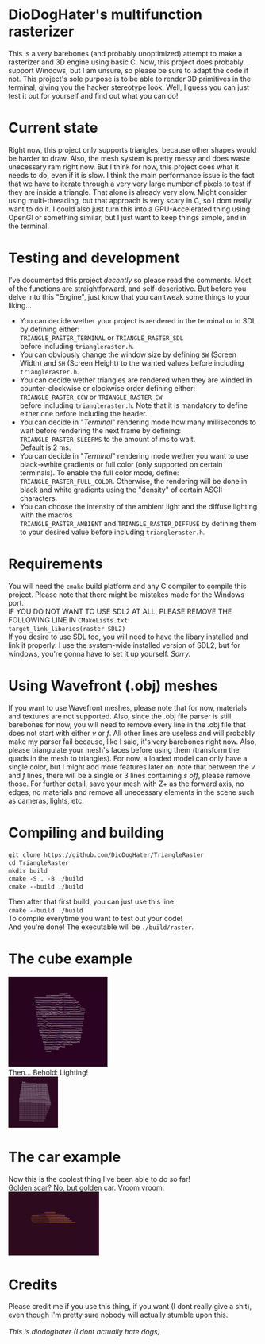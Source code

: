 # DioDogHater's multifunction rasterizer
This is a very barebones (and probably unoptimized) attempt to make a rasterizer and 3D engine using basic C.
Now, this project does probably support Windows, but I am unsure, so please be sure to adapt the code if not.
This project's sole purpose is to be able to render 3D primitives in the terminal, giving you the hacker stereotype look.
Well, I guess you can just test it out for yourself and find out what you can do!

# Current state
Right now, this project only supports triangles, because other shapes would be harder to draw. Also, the mesh system
is pretty messy and does waste unecessary ram right now. But I think for now, this project does what it needs to do,
even if it is slow. I think the main performance issue is the fact that we have to iterate through a very very large
number of pixels to test if they are inside a triangle. That alone is already very slow. Might consider using multi-threading,
but that approach is very scary in C, so I dont really want to do it. I could also just turn this into a GPU-Accelerated thing
using OpenGl or something similar, but I just want to keep things simple, and in the terminal.

# Testing and development
I've documented this project *decently* so please read the comments. Most of the functions are straightforward, and self-descriptive.
But before you delve into this "Engine", just know that you can tweak some things to your liking...
- You can decide wether your project is rendered in the terminal or in SDL by defining either:\
`TRIANGLE_RASTER_TERMINAL` or `TRIANGLE_RASTER_SDL`\
before including `triangleraster.h`.
- You can obviously change the window size by defining `SW` (Screen Width) and `SH` (Screen Height) to the wanted values
before including `triangleraster.h`.
- You can decide wether triangles are rendered when they are winded in counter-clockwise or clockwise order defining either:\
`TRIANGLE_RASTER_CCW` or `TRIANGLE_RASTER_CW`\
before including `triangleraster.h`. Note that it is mandatory to define either one before including the header.
- You can decide in "*Terminal*" rendering mode how many milliseconds to wait before rendering the next frame by defining:\
`TRIANGLE_RASTER_SLEEPMS` to the amount of ms to wait.\
Default is 2 ms.
- You can decide in "*Terminal*" rendering mode wether you want to use black->white gradients or full color (only supported on certain terminals).
To enable the full color mode, define: `TRIANGLE_RASTER_FULL_COLOR`. Otherwise, the rendering will be done in black and white gradients using the
"density" of certain ASCII characters.
- You can choose the intensity of the ambient light and the diffuse lighting with the macros\
`TRIANGLE_RASTER_AMBIENT` and `TRIANGLE_RASTER_DIFFUSE` by defining them to your desired value before including
`triangleraster.h`.

# Requirements
You will need the `cmake` build platform and any C compiler to compile this project. Please note that there might be mistakes made for the Windows
port.\
IF YOU DO NOT WANT TO USE SDL2 AT ALL, PLEASE REMOVE THE FOLLOWING LINE IN `CMakeLists.txt`:\
`target_link_libaries(raster SDL2)`\
If you desire to use SDL too, you will need to have the libary installed and link it properly. I use the system-wide installed
version of SDL2, but for windows, you're gonna have to set it up yourself. *Sorry.*

# Using Wavefront (.obj) meshes
If you want to use Wavefront meshes, please note that for now, materials and textures are not supported. Also, since the .obj file parser is still barebones for now, you will need to remove every line in the .obj file that does not start with either *v* or *f*. All other lines are useless and will probably make my parser fail because, like I said, it's very barebones right now. Also, please triangulate your mesh's faces before using them (transform the quads in the mesh to triangles). For now, a loaded model can only have a single color, but I might add more features later on. note that between the *v* and *f* lines, there will be a single or 3 lines containing *s off*, please remove those. For further detail, save your mesh with Z+ as the forward axis, no edges, no materials and remove all unecessary elements in the scene such as cameras, lights, etc.

# Compiling and building
```
git clone https://github.com/DioDogHater/TriangleRaster
cd TriangleRaster
mkdir build
cmake -S . -B ./build
cmake --build ./build
```
Then after that first build, you can just use this line:\
`cmake --build ./build`\
To compile everytime you want to test out your code!\
And you're done! The executable will be `./build/raster`.

# The cube example
![A cube rotating in 3D, rendered in ASCII](https://github.com/DioDogHater/DioDogHater/blob/fde1610ef43855ae6795829926043d9244c518e5/triangleraster_cube.gif "The Cube.")\
Then... Behold: Lighting!\
![A shaded cube rotating in 3D, rendered in ASCII](https://github.com/DioDogHater/DioDogHater/blob/ebe9eb04076de24d05cd04276cd687b588c0048e/triangleraster_shadedcube.gif "The Shaded Cube.")

# The car example
Now this is the coolest thing I've been able to do so far!\
Golden scar? No, but golden car. Vroom vroom.\
![A car rotating in 3D, rendered using hashtags in a gold color](https://github.com/DioDogHater/DioDogHater/blob/eb32255b533146afe500c420d3f5e5576db2fa4a/triangleraster_car.gif "The Golden Car.")

# Credits
Please credit me if you use this thing, if you want (I dont really give a shit), even though I'm pretty sure nobody will actually stumble upon this.\
\
*This is diodoghater (I dont actually hate dogs)*